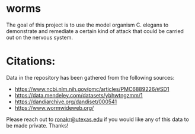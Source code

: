 # worms
The goal of this project is to use the model organism C. elegans to demonstrate and remediate a certain kind of attack that could be carried out on the nervous system.


# Citations:

Data in the repository has been gathered from the following sources:
- https://www.ncbi.nlm.nih.gov/pmc/articles/PMC6889226/#SD1
- https://data.mendeley.com/datasets/ybhwtngzmm/1
- https://dandiarchive.org/dandiset/000541
- https://www.wormwideweb.org/

Please reach out to ronakr@utexas.edu if you would like any of this data to be made private. Thanks!

